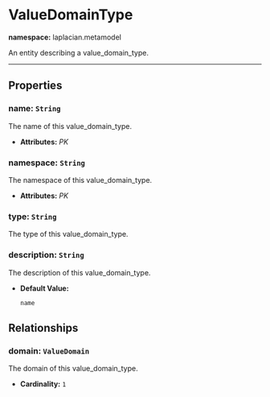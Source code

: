 

# **ValueDomainType**
**namespace:** laplacian.metamodel

An entity describing a value_domain_type.



---

## Properties

### name: `String`
The name of this value_domain_type.
- **Attributes:** *PK*

### namespace: `String`
The namespace of this value_domain_type.
- **Attributes:** *PK*

### type: `String`
The type of this value_domain_type.

### description: `String`
The description of this value_domain_type.
- **Default Value:**
  ```kotlin
  name
  ```

## Relationships

### domain: `ValueDomain`
The domain of this value_domain_type.
- **Cardinality:** `1`
